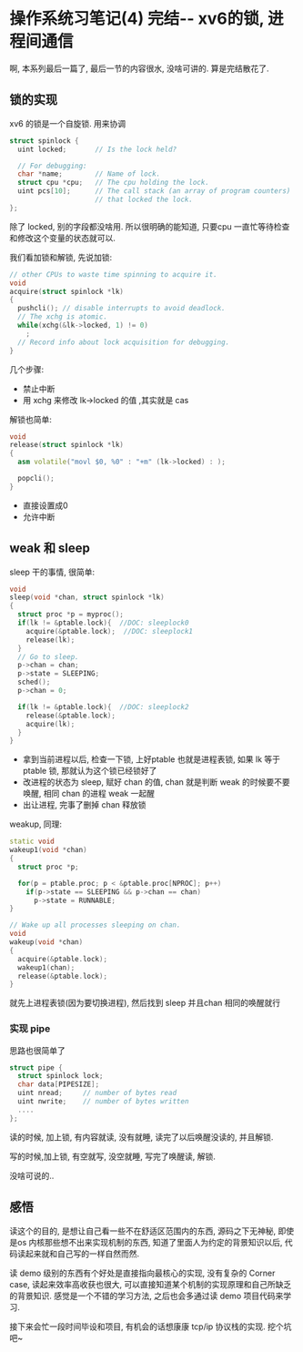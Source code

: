 <!--
 * @Author: your name
 * @Date: 2020-03-16 16:16:46
 * @LastEditTime: 2020-03-16 21:58:28
 * @LastEditors: Please set LastEditors
 * @Description: In User Settings Edit
 * @FilePath: /code_note/linux/锁和进程间通信.md
 -->

# 操作系统习笔记(4) 完结-- xv6的锁, 进程间通信

啊, 本系列最后一篇了, 最后一节的内容很水, 没啥可讲的. 算是完结散花了.

## 锁的实现

xv6 的锁是一个自旋锁. 用来协调

```c
struct spinlock {
  uint locked;       // Is the lock held?

  // For debugging:
  char *name;        // Name of lock.
  struct cpu *cpu;   // The cpu holding the lock.
  uint pcs[10];      // The call stack (an array of program counters)
                     // that locked the lock.
};
```

除了 locked, 别的字段都没啥用. 所以很明确的能知道, 只要cpu 一直忙等待检查和修改这个变量的状态就可以.

我们看加锁和解锁, 先说加锁:

```c++
// other CPUs to waste time spinning to acquire it.
void
acquire(struct spinlock *lk)
{
  pushcli(); // disable interrupts to avoid deadlock.
  // The xchg is atomic.
  while(xchg(&lk->locked, 1) != 0)
    ;
  // Record info about lock acquisition for debugging.
}
```

几个步骤:

* 禁止中断
* 用 xchg 来修改 lk->locked 的值 ,其实就是 cas

解锁也简单:


```c++
void
release(struct spinlock *lk)
{
  asm volatile("movl $0, %0" : "+m" (lk->locked) : );

  popcli();
}
```

* 直接设置成0
* 允许中断


## weak 和 sleep

sleep 干的事情, 很简单:

```c++
void
sleep(void *chan, struct spinlock *lk)
{
  struct proc *p = myproc();
  if(lk != &ptable.lock){  //DOC: sleeplock0
    acquire(&ptable.lock);  //DOC: sleeplock1
    release(lk);
  }
  // Go to sleep.
  p->chan = chan;
  p->state = SLEEPING;
  sched();
  p->chan = 0;

  if(lk != &ptable.lock){  //DOC: sleeplock2
    release(&ptable.lock);
    acquire(lk);
  }
}

```

* 拿到当前进程以后, 检查一下锁, 上好ptable 也就是进程表锁, 如果 lk 等于 ptable 锁, 那就认为这个锁已经锁好了
*  改进程的状态为 sleep, 赋好 chan 的值, chan 就是判断 weak 的时候要不要唤醒, 相同 chan 的进程 weak 一起醒
* 出让进程, 完事了删掉 chan 释放锁


weakup, 同理:

```c++
static void
wakeup1(void *chan)
{
  struct proc *p;

  for(p = ptable.proc; p < &ptable.proc[NPROC]; p++)
    if(p->state == SLEEPING && p->chan == chan)
      p->state = RUNNABLE;
}

// Wake up all processes sleeping on chan.
void
wakeup(void *chan)
{
  acquire(&ptable.lock);
  wakeup1(chan);
  release(&ptable.lock);
}
```

就先上进程表锁(因为要切换进程), 然后找到 sleep 并且chan 相同的唤醒就行

### 实现 pipe

思路也很简单了

```c++
struct pipe {
  struct spinlock lock;
  char data[PIPESIZE];
  uint nread;     // number of bytes read
  uint nwrite;    // number of bytes written
  ....
};
```

读的时候, 加上锁, 有内容就读, 没有就睡, 读完了以后唤醒没读的, 并且解锁.  

写的时候,加上锁, 有空就写, 没空就睡, 写完了唤醒读, 解锁.

没啥可说的..


## 感悟

读这个的目的, 是想让自己看一些不在舒适区范围内的东西, 源码之下无神秘, 即使是os 内核那些想不出来实现机制的东西, 知道了里面人为约定的背景知识以后, 代码读起来就和自己写的一样自然而然.

读 demo 级别的东西有个好处是直接指向最核心的实现, 没有复杂的 Corner case, 读起来效率高收获也很大, 可以直接知道某个机制的实现原理和自己所缺乏的背景知识. 感觉是一个不错的学习方法, 之后也会多通过读 demo 项目代码来学习.

接下来会忙一段时间毕设和项目, 有机会的话想康康 tcp/ip 协议栈的实现. 挖个坑吧~